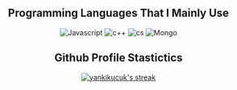 <h2 align="center">Programming Languages That I Mainly Use</h2>
<p align="center">
  <img alt="Javascript" src="https://img.shields.io/badge/-JavaScript-090909?style=for-the-badge&logo=JavaScript&logoColor=E9D54D"></a> 
  <img alt="c++" src="https://img.shields.io/badge/-C++-090909?style=for-the-badge&logo=C%2b%2b&logoColor=6296CC"></a> 
  <img alt="cs" src="https://img.shields.io/badge/-CSharp-090909?style=for-the-badge&logo=csharp&logoColor=097CDB"></a>    
  <img alt="Mongo" src="https://img.shields.io/badge/-MongoDB-090909?style=for-the-badge&logo=MongoDB&logoColor=00648B"></a> 
</p>

<h2 align="center">Github Profile Stastictics</h2>

<p align="center">
    <a href="https://github.com/yankikucuk">
        <img title="yankikucuk stats" alt="yankikucuk's streak" src="https://github-readme-streak-stats.herokuapp.com?user=&theme=dark&hide_border=true&mode=weekly&background=1D1D1E&sideLabels=EB2B0C"/>
    </a>
</p><br>

